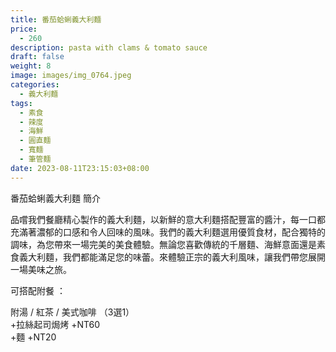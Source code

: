 ```yaml
---
title: 番茄蛤蜊義大利麵
price:
  - 260
description: pasta with clams & tomato sauce
draft: false
weight: 8
image: images/img_0764.jpeg
categories:
  - 義大利麵
tags:
  - 素食
  - 辣度
  - 海鮮
  - 圓直麵
  - 寬麵
  - 筆管麵
date: 2023-08-11T23:15:03+08:00
---
```


番茄蛤蜊義大利麵 簡介

品嚐我們餐廳精心製作的義大利麵，以新鮮的意大利麵搭配豐富的醬汁，每一口都充滿著濃郁的口感和令人回味的風味。我們的義大利麵選用優質食材，配合獨特的調味，為您帶來一場完美的美食體驗。無論您喜歡傳統的千層麵、海鮮意面還是素食義大利麵，我們都能滿足您的味蕾。來體驗正宗的義大利風味，讓我們帶您展開一場美味之旅。

可搭配附餐 ： 

  附湯 / 紅茶 / 美式咖啡 （3選1）\
  +拉絲起司焗烤 +NT60\
  +麵 +NT20